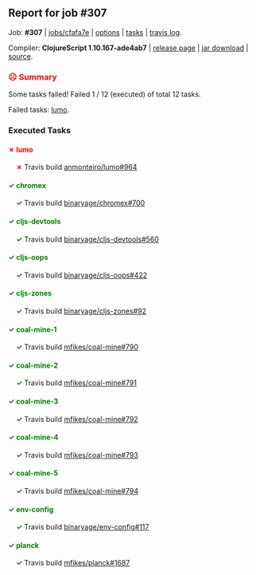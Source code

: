 ## Report for job #307

Job: **#307** | [jobs/cfafa7e](https://github.com/cljs-oss/canary/commit/cfafa7e5508ca9750b41ca6c4a5db48d932da2f6) | [options](options.edn) | [tasks](tasks.edn) | [travis log](https://travis-ci.org/cljs-oss/canary/builds/353690481).

Compiler: **ClojureScript 1.10.167-ade4ab7** | [release page](https://github.com/cljs-oss/canary/releases/tag/r1.10.167-ade4ab7) | [jar download](https://github.com/cljs-oss/canary/releases/download/r1.10.167-ade4ab7/clojurescript-1.10.167-ade4ab7.jar) | [source](https://github.com/clojure/clojurescript/commit/ade4ab7f8ab0fc1c74c627de7b042cf8b33beb14).

### <b style='color:red'>☹ Summary</b>

Some tasks failed! Failed 1 / 12 (executed) of total 12 tasks.

Failed tasks: [lumo](#-lumo).

### Executed Tasks

#### <b style='color:red'>&#x2717; lumo</b>
&nbsp;&nbsp;&nbsp;&nbsp;<b style='color:red'>&#x2717;</b> Travis build [anmonteiro/lumo#964](https://travis-ci.org/anmonteiro/lumo/builds/353692183)<br>

#### <b style='color:green'>&#x2713; chromex</b>
&nbsp;&nbsp;&nbsp;&nbsp;<b style='color:green'>&#x2713;</b> Travis build [binaryage/chromex#700](https://travis-ci.org/binaryage/chromex/builds/353692118)<br>

#### <b style='color:green'>&#x2713; cljs-devtools</b>
&nbsp;&nbsp;&nbsp;&nbsp;<b style='color:green'>&#x2713;</b> Travis build [binaryage/cljs-devtools#560](https://travis-ci.org/binaryage/cljs-devtools/builds/353692125)<br>

#### <b style='color:green'>&#x2713; cljs-oops</b>
&nbsp;&nbsp;&nbsp;&nbsp;<b style='color:green'>&#x2713;</b> Travis build [binaryage/cljs-oops#422](https://travis-ci.org/binaryage/cljs-oops/builds/353692132)<br>

#### <b style='color:green'>&#x2713; cljs-zones</b>
&nbsp;&nbsp;&nbsp;&nbsp;<b style='color:green'>&#x2713;</b> Travis build [binaryage/cljs-zones#92](https://travis-ci.org/binaryage/cljs-zones/builds/353692138)<br>

#### <b style='color:green'>&#x2713; coal-mine-1</b>
&nbsp;&nbsp;&nbsp;&nbsp;<b style='color:green'>&#x2713;</b> Travis build [mfikes/coal-mine#790](https://travis-ci.org/mfikes/coal-mine/builds/353692143)<br>

#### <b style='color:green'>&#x2713; coal-mine-2</b>
&nbsp;&nbsp;&nbsp;&nbsp;<b style='color:green'>&#x2713;</b> Travis build [mfikes/coal-mine#791](https://travis-ci.org/mfikes/coal-mine/builds/353692145)<br>

#### <b style='color:green'>&#x2713; coal-mine-3</b>
&nbsp;&nbsp;&nbsp;&nbsp;<b style='color:green'>&#x2713;</b> Travis build [mfikes/coal-mine#792](https://travis-ci.org/mfikes/coal-mine/builds/353692149)<br>

#### <b style='color:green'>&#x2713; coal-mine-4</b>
&nbsp;&nbsp;&nbsp;&nbsp;<b style='color:green'>&#x2713;</b> Travis build [mfikes/coal-mine#793](https://travis-ci.org/mfikes/coal-mine/builds/353692166)<br>

#### <b style='color:green'>&#x2713; coal-mine-5</b>
&nbsp;&nbsp;&nbsp;&nbsp;<b style='color:green'>&#x2713;</b> Travis build [mfikes/coal-mine#794](https://travis-ci.org/mfikes/coal-mine/builds/353692170)<br>

#### <b style='color:green'>&#x2713; env-config</b>
&nbsp;&nbsp;&nbsp;&nbsp;<b style='color:green'>&#x2713;</b> Travis build [binaryage/env-config#117](https://travis-ci.org/binaryage/env-config/builds/353692172)<br>

#### <b style='color:green'>&#x2713; planck</b>
&nbsp;&nbsp;&nbsp;&nbsp;<b style='color:green'>&#x2713;</b> Travis build [mfikes/planck#1687](https://travis-ci.org/mfikes/planck/builds/353692181)<br>